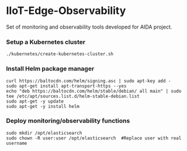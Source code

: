 # IIoT-Edge-Observability
Set of monitoring and observability tools developed for AIDA project.

### Setup a Kubernetes cluster
```shell
./kubernetes/create-kubernetes-cluster.sh
```

### Install Helm package manager
```shell
curl https://baltocdn.com/helm/signing.asc | sudo apt-key add -
sudo apt-get install apt-transport-https --yes
echo "deb https://baltocdn.com/helm/stable/debian/ all main" | sudo tee /etc/apt/sources.list.d/helm-stable-debian.list
sudo apt-get -y update
sudo apt-get -y install helm
```

### Deploy monitoring/observability functions
```shell
sudo mkdir /opt/elasticsearch
sudo chown -R user:user /opt/elasticsearch  #Replace user with real username
```
